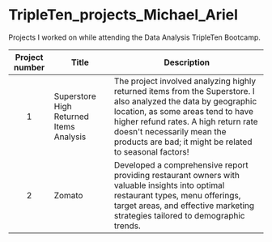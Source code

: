 # TripleTen_projects_Michael_Ariel
Projects I worked on while attending the Data Analysis TripleTen Bootcamp.


| Project number | Title | Description |
| :-----------: | ----------- |----------- |
| 1 | Superstore High Returned Items Analysis| The project involved analyzing highly returned items from the Superstore. I also analyzed the data by geographic location, as some areas tend to have higher refund rates. A high return rate doesn't necessarily mean the products are bad; it might be related to seasonal factors!|
| 2 | Zomato | Developed a comprehensive report providing restaurant owners with valuable insights into optimal restaurant types, menu offerings, target areas, and effective marketing strategies tailored to demographic trends.|
